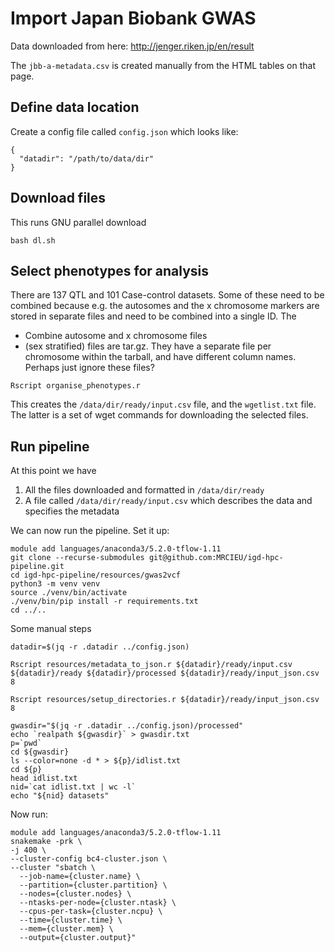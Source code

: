 # Import Japan Biobank GWAS

Data downloaded from here: http://jenger.riken.jp/en/result

The `jbb-a-metadata.csv` is created manually from the HTML tables on that page.

## Define data location

Create a config file called `config.json` which looks like:

```
{
  "datadir": "/path/to/data/dir"
}
```


## Download files

This runs GNU parallel download

```
bash dl.sh
```

## Select phenotypes for analysis

There are 137 QTL and 101 Case-control datasets. Some of these need to be combined because e.g. the autosomes and the x chromosome markers are stored in separate files and need to be combined into a single ID. The 

- Combine autosome and x chromosome files
- (sex stratified) files are tar.gz. They have a separate file per chromosome within the tarball, and have different column names. Perhaps just ignore these files?

```
Rscript organise_phenotypes.r
```

This creates the `/data/dir/ready/input.csv` file, and the `wgetlist.txt` file. The latter is a set of wget commands for downloading the selected files.

## Run pipeline

At this point we have

1. All the files downloaded and formatted in `/data/dir/ready`
2. A file called `/data/dir/ready/input.csv` which describes the data and specifies the metadata

We can now run the pipeline. Set it up:

```
module add languages/anaconda3/5.2.0-tflow-1.11
git clone --recurse-submodules git@github.com:MRCIEU/igd-hpc-pipeline.git
cd igd-hpc-pipeline/resources/gwas2vcf
python3 -m venv venv
source ./venv/bin/activate
./venv/bin/pip install -r requirements.txt
cd ../..
```



Some manual steps

```
datadir=$(jq -r .datadir ../config.json)

Rscript resources/metadata_to_json.r ${datadir}/ready/input.csv ${datadir}/ready ${datadir}/processed ${datadir}/ready/input_json.csv 8

Rscript resources/setup_directories.r ${datadir}/ready/input_json.csv 8

gwasdir="$(jq -r .datadir ../config.json)/processed"
echo `realpath ${gwasdir}` > gwasdir.txt
p=`pwd`
cd ${gwasdir}
ls --color=none -d * > ${p}/idlist.txt
cd ${p}
head idlist.txt
nid=`cat idlist.txt | wc -l`
echo "${nid} datasets"
```


Now run:

```
module add languages/anaconda3/5.2.0-tflow-1.11
snakemake -prk \
-j 400 \
--cluster-config bc4-cluster.json \
--cluster "sbatch \
  --job-name={cluster.name} \
  --partition={cluster.partition} \
  --nodes={cluster.nodes} \
  --ntasks-per-node={cluster.ntask} \
  --cpus-per-task={cluster.ncpu} \
  --time={cluster.time} \
  --mem={cluster.mem} \
  --output={cluster.output}"
```

